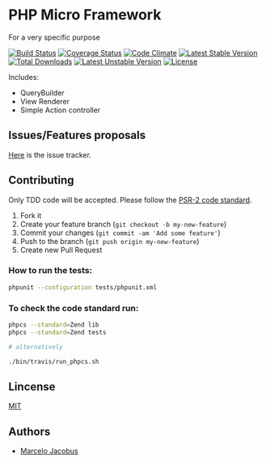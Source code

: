 # PHP Micro Framework

For a very specific purpose

[![Build Status](https://travis-ci.org/mjacobus/gs.png?branch=master)](https://travis-ci.org/mjacobus/php-objects)
[![Coverage Status](https://coveralls.io/repos/mjacobus/gs/badge.png)](https://coveralls.io/r/mjacobus/php-objects)
[![Code Climate](https://codeclimate.com/github/mjacobus/gs.png)](https://codeclimate.com/github/mjacobus/gs)
[![Latest Stable Version](https://poser.pugx.org/gs/di/v/stable.svg)](https://packagist.org/packages/gs/di)
[![Total Downloads](https://poser.pugx.org/gs/di/downloads.svg)](https://packagist.org/packages/gs/di)
[![Latest Unstable Version](https://poser.pugx.org/gs/di/v/unstable.svg)](https://packagist.org/packages/gs/di)
[![License](https://poser.pugx.org/gs/di/license.svg)](https://packagist.org/packages/gs/di)

Includes:

- QueryBuilder
- View Renderer
- Simple Action controller

## Issues/Features proposals

[Here](https://github.com/mjacobus/gs/issues) is the issue tracker.

## Contributing

Only TDD code will be accepted. Please follow the [PSR-2 code standard](https://github.com/php-fig/fig-standards/blob/master/accepted/PSR-2-coding-style-guide.md).

1. Fork it
2. Create your feature branch (`git checkout -b my-new-feature`)
3. Commit your changes (`git commit -am 'Add some feature'`)
4. Push to the branch (`git push origin my-new-feature`)
5. Create new Pull Request

### How to run the tests:

```bash
phpunit --configuration tests/phpunit.xml
```

### To check the code standard run:

```bash
phpcs --standard=Zend lib
phpcs --standard=Zend tests

# alternatively

./bin/travis/run_phpcs.sh
```

## Lincense
[MIT](MIT-LICENSE)

## Authors

- [Marcelo Jacobus](https://github.com/mjacobus)

